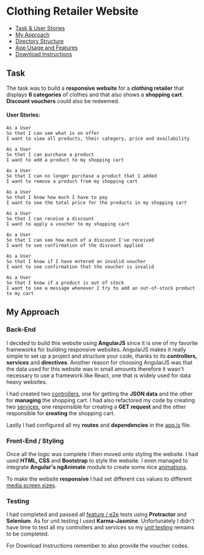 # Clothing Retailer Website

* [Task & User Stories](#task)
* [My Approach](#my-approach)
* [Directory Structure](#directory-structure)
* [App Usage and Features](#app-usage-and-features)
* [Download Instructions](#download-instructions)

## Task

The task was to build a **responsive website** for a **clothing retailer** that displays **6 categories** of clothes and that also shows a **shopping cart**. **Discount vouchers** could also be redeemed.

#### User Stories:

```
As a User
So that I can see what is on offer
I want to view all products, their category, price and availability

As a User
So that I can purchase a product
I want to add a product to my shopping cart

As a User
So that I can no longer purchase a product that I added
I want to remove a product from my shopping cart

As a User
So that I know how much I have to pay
I want to see the total price for the products in my shopping cart

As a User
So that I can receive a discount
I want to apply a voucher to my shopping cart

As a User
So that I can see how much of a discount I've received
I want to see confirmation of the discount applied

As a User
So that I know if I have entered an invalid voucher
I want to see confirmation that the voucher is invalid

As a User
So that I know if a product is out of stock
I want to see a message whenever I try to add an out-of-stock product to my cart
```

## My Approach

### Back-End

I decided to build this website using **AngularJS** since it is one of my favorite frameworks for building responsive websites. AngularJS makes it really simple to set up a project and structure your code, thanks to its **controllers, services** and **directives**. Another reason for choosing AngularJS was that the data used for this website was in small amounts therefore it wasn't necessary to use a framework like React, one that is widely used for data heavy websites.

I had created two [controllers](https://github.com/hsheikhm/clothing-retailer-website/blob/master/app/js/controllers.js), one for getting the **JSON data** and the other for **managing** the shopping cart. I had also refactored my code by creating two [services](https://github.com/hsheikhm/clothing-retailer-website/blob/master/app/js/services.js), one responsible for creating a **GET request** and the other responsible for **creating** the shopping cart.

Lastly I had configured all my **routes** and **dependencies** in the [app.js](https://github.com/hsheikhm/clothing-retailer-website/blob/master/app/js/app.js) file.

### Front-End / Styling

Once all the logic was complete I then moved onto styling the website. I had used **HTML, CSS** and **Bootstrap** to style the website. I even managed to integrate **Angular's ngAnimate** module to create some nice [animations](https://github.com/hsheikhm/clothing-retailer-website/blob/master/app/css/animations.css).

To make the website **responsive** I had set different css values to different [media screen sizes](https://github.com/hsheikhm/clothing-retailer-website/blob/master/app/css/app.css).

### Testing

I had completed and passed all [feature / e2e](https://github.com/hsheikhm/clothing-retailer-website/blob/master/test/e2e/scenarios.js) tests using **Protractor** and **Selenium**. As for unit testing I used **Karma-Jasmine**. Unfortunately I didn't have time to test all my controllers and services so my [unit testing](https://github.com/hsheikhm/clothing-retailer-website/blob/master/test/unit/controllersSpec.js) remains to be completed.





For Download Instructions remember to also provide the voucher codes.
